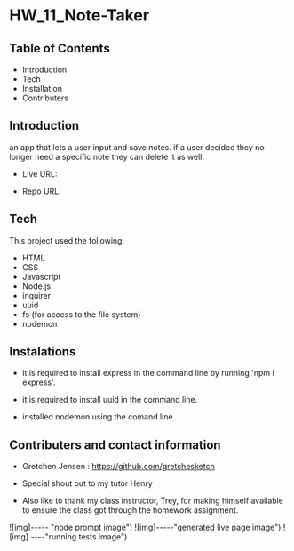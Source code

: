 # HW_11_Note-Taker
Table of Contents
-------------------------------------------------------------------------------------------------------

 * Introduction
 * Tech
 * Installation
 * Contributers



 Introduction
----------------------------------------------------------------------------------------------------------

an app that lets a user input and save notes. if a user decided they no longer need a specific note they can delete it as well.

    

 * Live URL: 

 * Repo URL:



Tech
------------------------------------------------------------------------------------------

This project used the following:

 * HTML
 * CSS
 * Javascript
 * Node.js
 * inquirer
 * uuid
 * fs (for access to the file system)
 * nodemon


Instalations
--------------------------------------------------------------------------------------------
 
 * it is required to install express in the command line by running 'npm i express'.

 * it is required to install uuid in the command line.

 * installed nodemon using the comand line.




 Contributers and contact information
----------------------------------------------------------------------------------------
 
 * Gretchen Jensen : https://github.com/gretchesketch

 * Special shout out to my tutor Henry

 * Also like to thank my class instructor, Trey, for making himself available to ensure the class got through the homework assignment.





 ![img]----- "node prompt image")
 ![img]-----"generated live page image")
 ![img] ----"running tests image")
